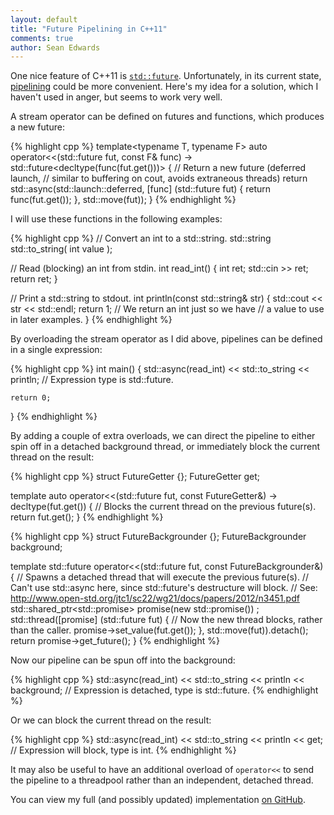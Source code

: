 ```yaml
---
layout: default
title: "Future Pipelining in C++11"
comments: true
author: Sean Edwards
---
```


One nice feature of C++11 is [`std::future`](http://www.cplusplus.com/reference/future/future/). Unfortunately, in its current state, [pipelining](http://en.wikipedia.org/wiki/Futures_and_promises#Promise_pipelining) could be more convenient. Here's my idea for a solution, which I haven't used in anger, but seems to work very well.

A stream operator can be defined on futures and functions, which produces a new future:

{% highlight cpp %}
template<typename T, typename F>
auto operator<<(std::future<T> fut, const F& func) 
	-> std::future<decltype(func(fut.get()))>
{
    // Return a new future (deferred launch, 
    // similar to buffering on cout, avoids extraneous threads)
    return std::async(std::launch::deferred,
        [func] (std::future<T> fut) {
            return func(fut.get());
        }, std::move(fut));
}
{% endhighlight %}

<!--break-->

I will use these functions in the following examples:

{% highlight cpp %}
// Convert an int to a std::string.
std::string std::to_string( int value );

// Read (blocking) an int from stdin.
int read_int() {
    int ret;
    std::cin >> ret;
    return ret;
}

// Print a std::string to stdout.
int println(const std::string& str) {
    std::cout << str << std::endl;
    return 1;
    // We return an int just so we have 
    // a value to use in later examples.
}
{% endhighlight %}

By overloading the stream operator as I did above, pipelines can be defined in a single expression:

{% highlight cpp %}
int main() {
    std::async(read_int)
        << std::to_string
        << println; // Expression type is std::future<int>.

    return 0;
}
{% endhighlight %}

By adding a couple of extra overloads, we can direct the pipeline to either spin off in a detached background thread, or immediately block the current thread on the result:

{% highlight cpp %}
struct FutureGetter {};
FutureGetter get;

template<typename T>
auto operator<<(std::future<T> fut, const FutureGetter&) 
    -> decltype(fut.get())
{
    // Blocks the current thread on the previous future(s).
    return fut.get();
}
{% endhighlight %}

{% highlight cpp %}
struct FutureBackgrounder {};
FutureBackgrounder background;

template<typename T>
std::future<T>
operator<<(std::future<T> fut, const FutureBackgrounder&)
{
    // Spawns a detached thread that will execute the previous future(s).
    // Can't use std::async here, since std::future's destructure will block.
    // See: http://www.open-std.org/jtc1/sc22/wg21/docs/papers/2012/n3451.pdf
    std::shared_ptr<std::promise<T>> promise(new std::promise<T>()) ;
    std::thread([promise] (std::future<T> fut) {
        // Now the new thread blocks, rather than the caller.
        promise->set_value(fut.get());
    }, std::move(fut)).detach();
    return promise->get_future();
}
{% endhighlight %}


Now our pipeline can be spun off into the background:

{% highlight cpp %}
std::async(read_int)
    << std::to_string
    << println
    << background; // Expression is detached, type is std::future<int>.
{% endhighlight %}

Or we can block the current thread on the result:

{% highlight cpp %}
std::async(read_int)
    << std::to_string
    << println
    << get; // Expression will block, type is int.
{% endhighlight %}

It may also be useful to have an additional overload of `operator<<` to send the pipeline to a threadpool rather than an independent, detached thread.

You can view my full (and possibly updated) implementation [on GitHub](https://github.com/seanedwards/tinker/blob/master/cpp/future.cpp).
